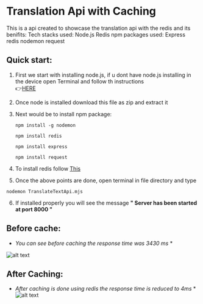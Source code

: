 # Translation Api with Caching

This is a api created to showcase the translation api with the redis and its benifits:
Tech stacks used:
Node.js
Redis
npm packages used:
Express
redis
nodemon
request

Quick start:
-----------
1) First we start with installing node.js, if u dont have node.js installing in the device open Terminal and follow th instructions  
👉[HERE](https://phoenixnap.com/kb/install-node-js-npm-on-windows) 

2) Once node is installed download this file as zip and extract it
3) Next would be to install npm package:

   ```
   npm install -g nodemon
   ```
   ```
   npm install redis
   ```
    ```
   npm install express
   ```
    ```
   npm install request
   ```
4) To install redis follow [This](https://dev.to/divshekhar/how-to-install-redis-on-windows-10-3e99)

5) Once the above points are done, open terminal in file directory and type 
```
nodemon TranslateTextApi.mjs
```
6) If installed properly you will see the message 
  **" Server has been started at port 8000 "**



Before cache:
--------------
* *You can see before caching the response time was 3430 ms* *

![alt text](https://github.com/Raogurucharan/codeyoung/blob/main/finalCache.png)


After Caching:
---------------
* *After caching is done using redis the response time is reduced to 4ms* *
![alt text](https://github.com/Raogurucharan/codeyoung/blob/main/finalcachehit1.png)
